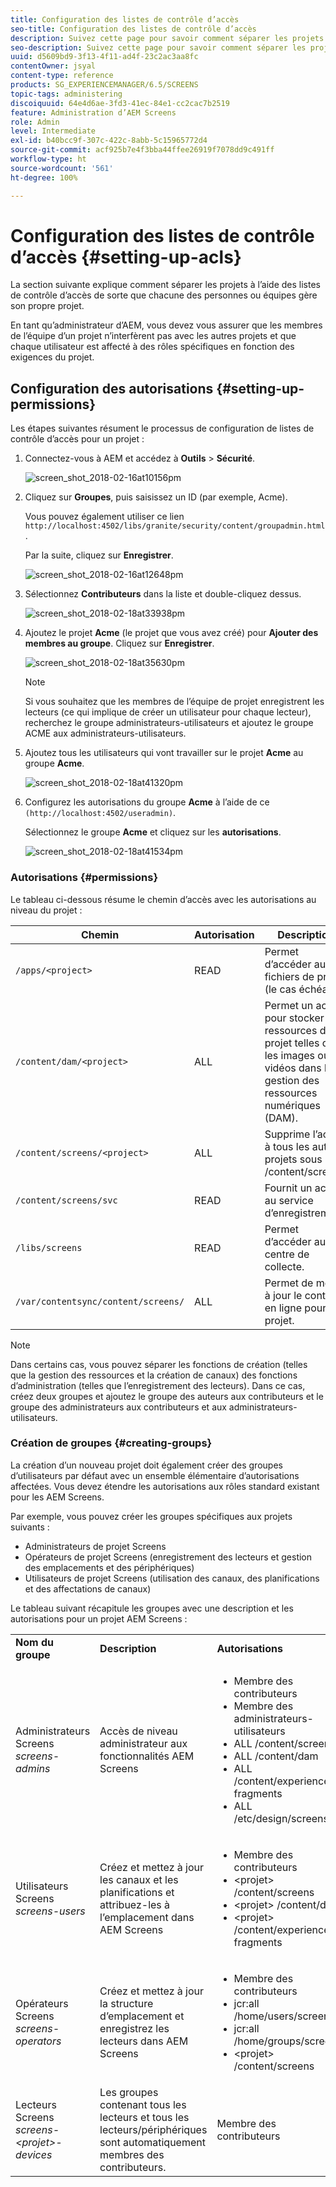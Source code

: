 ```yaml
---
title: Configuration des listes de contrôle d’accès
seo-title: Configuration des listes de contrôle d’accès
description: Suivez cette page pour savoir comment séparer les projets à l’aide des listes de contrôle d’accès de sorte que chacune des personnes ou équipes gère son propre projet.
seo-description: Suivez cette page pour savoir comment séparer les projets à l’aide des listes de contrôle d’accès de sorte que chacune des personnes ou équipes gère son propre projet.
uuid: d5609bd9-3f13-4f11-ad4f-23c2ac3aa8fc
contentOwner: jsyal
content-type: reference
products: SG_EXPERIENCEMANAGER/6.5/SCREENS
topic-tags: administering
discoiquuid: 64e4d6ae-3fd3-41ec-84e1-cc2cac7b2519
feature: Administration d’AEM Screens
role: Admin
level: Intermediate
exl-id: b40bcc9f-307c-422c-8abb-5c15965772d4
source-git-commit: acf925b7e4f3bba44ffee26919f7078dd9c491ff
workflow-type: ht
source-wordcount: '561'
ht-degree: 100%

---
```


# Configuration des listes de contrôle d’accès {#setting-up-acls}

La section suivante explique comment séparer les projets à l’aide des listes de contrôle d’accès de sorte que chacune des personnes ou équipes gère son propre projet.

En tant qu’administrateur d’AEM, vous devez vous assurer que les membres de l’équipe d’un projet n’interfèrent pas avec les autres projets et que chaque utilisateur est affecté à des rôles spécifiques en fonction des exigences du projet.

## Configuration des autorisations {#setting-up-permissions}

Les étapes suivantes résument le processus de configuration de listes de contrôle d’accès pour un projet :

1. Connectez-vous à AEM et accédez à **Outils** > **Sécurité**.

   ![screen_shot_2018-02-16at10156pm](assets/screen_shot_2018-02-16at10156pm.png)

1. Cliquez sur **Groupes**, puis saisissez un ID (par exemple, Acme).

   Vous pouvez également utiliser ce lien `http://localhost:4502/libs/granite/security/content/groupadmin.html`.

   Par la suite, cliquez sur **Enregistrer**.

   ![screen_shot_2018-02-16at12648pm](assets/screen_shot_2018-02-16at12648pm.png)

1. Sélectionnez **Contributeurs** dans la liste et double-cliquez dessus.

   ![screen_shot_2018-02-18at33938pm](assets/screen_shot_2018-02-18at33938pm.png)

1. Ajoutez le projet **Acme** (le projet que vous avez créé) pour **Ajouter des membres au groupe**. Cliquez sur **Enregistrer**.

   ![screen_shot_2018-02-18at35630pm](assets/screen_shot_2018-02-18at35630pm.png)

   >[!NOTE]
   >
   >Si vous souhaitez que les membres de l’équipe de projet enregistrent les lecteurs (ce qui implique de créer un utilisateur pour chaque lecteur), recherchez le groupe administrateurs-utilisateurs et ajoutez le groupe ACME aux administrateurs-utilisateurs.

1. Ajoutez tous les utilisateurs qui vont travailler sur le projet **Acme** au groupe **Acme**.

   ![screen_shot_2018-02-18at41320pm](assets/screen_shot_2018-02-18at41320pm.png)

1. Configurez les autorisations du groupe **Acme** à l’aide de ce `(http://localhost:4502/useradmin)`.

   Sélectionnez le groupe **Acme** et cliquez sur les **autorisations**.

   ![screen_shot_2018-02-18at41534pm](assets/screen_shot_2018-02-18at41534pm.png)

### Autorisations {#permissions}

Le tableau ci-dessous résume le chemin d’accès avec les autorisations au niveau du projet :

| **Chemin** | **Autorisation** | **Description** |
|---|---|---|
| `/apps/<project>` | READ | Permet d’accéder aux fichiers de projet (le cas échéant). |
| `/content/dam/<project>` | ALL | Permet un accès pour stocker les ressources de projet telles que les images ou les vidéos dans la gestion des ressources numériques (DAM). |
| `/content/screens/<project>` | ALL | Supprime l’accès à tous les autres projets sous /content/screens |
| `/content/screens/svc` | READ | Fournit un accès au service d’enregistrement. |
| `/libs/screens` | READ | Permet d’accéder au centre de collecte. |
| `/var/contentsync/content/screens/` | ALL | Permet de mettre à jour le contenu en ligne pour le projet. |

>[!NOTE]
>
>Dans certains cas, vous pouvez séparer les fonctions de création (telles que la gestion des ressources et la création de canaux) des fonctions d’administration (telles que l’enregistrement des lecteurs). Dans ce cas, créez deux groupes et ajoutez le groupe des auteurs aux contributeurs et le groupe des administrateurs aux contributeurs et aux administrateurs-utilisateurs.

### Création de groupes {#creating-groups}

La création d’un nouveau projet doit également créer des groupes d’utilisateurs par défaut avec un ensemble élémentaire d’autorisations affectées. Vous devez étendre les autorisations aux rôles standard existant pour les AEM Screens.

Par exemple, vous pouvez créer les groupes spécifiques aux projets suivants :

* Administrateurs de projet Screens
* Opérateurs de projet Screens (enregistrement des lecteurs et gestion des emplacements et des périphériques)
* Utilisateurs de projet Screens (utilisation des canaux, des planifications et des affectations de canaux)

Le tableau suivant récapitule les groupes avec une description et les autorisations pour un projet AEM Screens :

<table>
 <tbody>
  <tr>
   <td><strong>Nom du groupe</strong></td>
   <td><strong>Description</strong></td>
   <td><strong>Autorisations</strong></td>
  </tr>
  <tr>
   <td>Administrateurs Screens<br /> <em>screens-admins</em></td>
   <td>Accès de niveau administrateur aux fonctionnalités AEM Screens</td>
   <td>
    <ul>
     <li>Membre des contributeurs</li>
     <li>Membre des administrateurs-utilisateurs</li>
     <li>ALL /content/screens</li>
     <li>ALL /content/dam</li>
     <li>ALL /content/experience-fragments</li>
     <li>ALL /etc/design/screens</li>
    </ul> </td>
  </tr>
  <tr>
   <td>Utilisateurs Screens<br /> <em>screens-users</em></td>
   <td>Créez et mettez à jour les canaux et les planifications et attribuez-les à l’emplacement dans AEM Screens</td>
   <td>
    <ul>
     <li>Membre des contributeurs</li>
     <li>&lt;projet&gt; /content/screens</li>
     <li>&lt;projet&gt; /content/dam</li>
     <li>&lt;projet&gt; /content/experience-fragments</li>
    </ul> </td>
  </tr>
  <tr>
   <td>Opérateurs Screens<br /> <em>screens-operators</em></td>
   <td>Créez et mettez à jour la structure d’emplacement et enregistrez les lecteurs dans AEM Screens</td>
   <td>
    <ul>
     <li>Membre des contributeurs</li>
     <li>jcr:all /home/users/screens</li>
     <li>jcr:all /home/groups/screens</li>
     <li>&lt;projet&gt; /content/screens</li>
    </ul> </td>
  </tr>
  <tr>
   <td>Lecteurs Screens<br /> <em>screens-&lt;projet&gt;-devices</em></td>
   <td>Les groupes contenant tous les lecteurs et tous les lecteurs/périphériques sont automatiquement membres des contributeurs.</td>
   <td><p> Membre des contributeurs</p> </td>
  </tr>
 </tbody>
</table>
